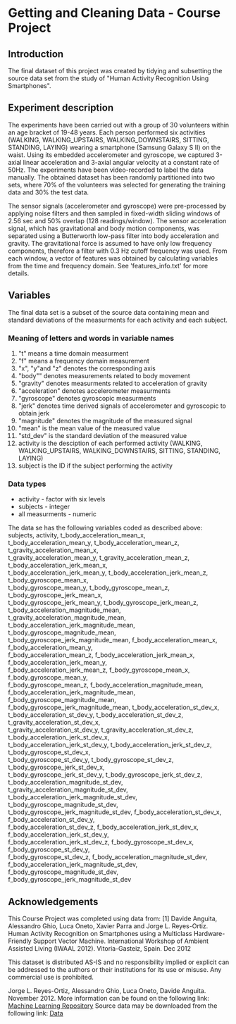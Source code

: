 # Getting and Cleaning Data - Course Project

## Introduction
The final dataset of this project was created by tidying and subsetting the source data set from the study of "Human Activity Recognition Using Smartphones". 

## Experiment description 
The experiments have been carried out with a group of 30 volunteers within an age bracket of 19-48 years. Each person performed six activities (WALKING, WALKING_UPSTAIRS, WALKING_DOWNSTAIRS, SITTING, STANDING, LAYING) wearing a smartphone (Samsung Galaxy S II) on the waist. Using its embedded accelerometer and gyroscope, we captured 3-axial linear acceleration and 3-axial angular velocity at a constant rate of 50Hz. The experiments have been video-recorded to label the data manually. The obtained dataset has been randomly partitioned into two sets, where 70% of the volunteers was selected for generating the training data and 30% the test data. 

The sensor signals (accelerometer and gyroscope) were pre-processed by applying noise filters and then sampled in fixed-width sliding windows of 2.56 sec and 50% overlap (128 readings/window). The sensor acceleration signal, which has gravitational and body motion components, was separated using a Butterworth low-pass filter into body acceleration and gravity. The gravitational force is assumed to have only low frequency components, therefore a filter with 0.3 Hz cutoff frequency was used. From each window, a vector of features was obtained by calculating variables from the time and frequency domain. See 'features_info.txt' for more details.

## Variables
The final data set is a subset of the source data  containing mean and standard deviations of the measurments for each activity and each subject.

### Meaning of letters and words in variable names
1. "t" means a time domain measurment
2. "f" means a frequency domain measurement
3.  "x", "y"and "z" denotes the corresponding axis 
4. "body"" denotes measurements related to body movement
5. "gravity" denotes measurments related to acceleration of gravity
6. "acceleration" denotes accelerometer measurments 
7. "gyroscope" denotes gyroscopic measurments
8. "jerk" denotes time derived signals of accelerometer and gyroscopic to obtain jerk
9. "magnitude" denotes the magnitude of the measured signal
10. "mean" is the mean value of the measured value
11. "std_dev" is the standard deviation of the measured value
12. activity is the desciption of each performed activity (WALKING, WALKING_UPSTAIRS, WALKING_DOWNSTAIRS, SITTING, STANDING, LAYING)
13. subject is the ID if the subject performing the activity

### Data types
* activity - factor with six levels
* subjects - integer
* all measurments - numeric

The data se has the following variables coded as described above:
subjects,                                   activity,                                   t_body_acceleration_mean_x,                
t_body_acceleration_mean_y,                 t_body_acceleration_mean_z,                 t_gravity_acceleration_mean_x,             
t_gravity_acceleration_mean_y,              t_gravity_acceleration_mean_z,              t_body_acceleration_jerk_mean_x,           
t_body_acceleration_jerk_mean_y,            t_body_acceleration_jerk_mean_z,            t_body_gyroscope_mean_x,                   
t_body_gyroscope_mean_y,                    t_body_gyroscope_mean_z,                    t_body_gyroscope_jerk_mean_x,              
t_body_gyroscope_jerk_mean_y,               t_body_gyroscope_jerk_mean_z,               t_body_acceleration_magnitude_mean,        
t_gravity_acceleration_magnitude_mean,      t_body_acceleration_jerk_magnitude_mean,    t_body_gyroscope_magnitude_mean,           
t_body_gyroscope_jerk_magnitude_mean,       f_body_acceleration_mean_x,                 f_body_acceleration_mean_y,                
f_body_acceleration_mean_z,                 f_body_acceleration_jerk_mean_x,            f_body_acceleration_jerk_mean_y,           
f_body_acceleration_jerk_mean_z,            f_body_gyroscope_mean_x,                    f_body_gyroscope_mean_y,                   
f_body_gyroscope_mean_z,                    f_body_acceleration_magnitude_mean,         f_body_acceleration_jerk_magnitude_mean,   
f_body_gyroscope_magnitude_mean,            f_body_gyroscope_jerk_magnitude_mean,       t_body_acceleration_st_dev_x,              
t_body_acceleration_st_dev_y,               t_body_acceleration_st_dev_z,               t_gravity_acceleration_st_dev_x,           
t_gravity_acceleration_st_dev_y,            t_gravity_acceleration_st_dev_z,            t_body_acceleration_jerk_st_dev_x,         
t_body_acceleration_jerk_st_dev_y,          t_body_acceleration_jerk_st_dev_z,          t_body_gyroscope_st_dev_x,                 
t_body_gyroscope_st_dev_y,                  t_body_gyroscope_st_dev_z,                  t_body_gyroscope_jerk_st_dev_x,            
t_body_gyroscope_jerk_st_dev_y,             t_body_gyroscope_jerk_st_dev_z,             t_body_acceleration_magnitude_st_dev,      
t_gravity_acceleration_magnitude_st_dev,    t_body_acceleration_jerk_magnitude_st_dev,  t_body_gyroscope_magnitude_st_dev,         
t_body_gyroscope_jerk_magnitude_st_dev,     f_body_acceleration_st_dev_x,               f_body_acceleration_st_dev_y,              
f_body_acceleration_st_dev_z,               f_body_acceleration_jerk_st_dev_x,          f_body_acceleration_jerk_st_dev_y,         
f_body_acceleration_jerk_st_dev_z,          f_body_gyroscope_st_dev_x,                  f_body_gyroscope_st_dev_y,                 
f_body_gyroscope_st_dev_z,                  f_body_acceleration_magnitude_st_dev,       f_body_acceleration_jerk_magnitude_st_dev, 
f_body_gyroscope_magnitude_st_dev,          f_body_gyroscope_jerk_magnitude_st_dev              






## Acknowledgements
This Course Project was completed using data from:
[1] Davide Anguita, Alessandro Ghio, Luca Oneto, Xavier Parra and Jorge L. Reyes-Ortiz. Human Activity Recognition on Smartphones using a Multiclass Hardware-Friendly Support Vector Machine. International Workshop of Ambient Assisted Living (IWAAL 2012). Vitoria-Gasteiz, Spain. Dec 2012

This dataset is distributed AS-IS and no responsibility implied or explicit can be addressed to the authors or their institutions for its use or misuse. Any commercial use is prohibited.

Jorge L. Reyes-Ortiz, Alessandro Ghio, Luca Oneto, Davide Anguita. November 2012.
More information can be found on the following link:
[Machine Learning Repository](http://archive.ics.uci.edu/ml/datasets/Human+Activity+Recognition+Using+Smartphones)
Source data may be downloaded from the following link:
[Data](https://d396qusza40orc.cloudfront.net/getdata%2Fprojectfiles%2FUCI%20HAR%20Dataset.zip)

